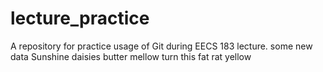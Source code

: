 lecture_practice
================

A repository for practice usage of Git during EECS 183 lecture.
some new data
Sunshine daisies butter mellow turn this fat rat yellow
